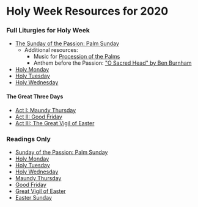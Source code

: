 # Holy Week Resources for 2020

### Full Liturgies for Holy Week
* [The Sunday of the Passion: Palm Sunday](liturgies/palmsunday)
  * Additional resources:
     * Music for [Procession of the Palms](https://youtu.be/h3a8fTTrAdE)
	 * Anthem before the Passion: ["O Sacred Head" by Ben Burnham](https://s3.amazonaws.com/cdn.boidem.org/2020/BB-OSacredHead.mp3)
* [Holy Monday](liturgies/holywk-epmon)
* [Holy Tuesday](liturgies/holywk-eptue)
* [Holy Wednesday](liturgies/holywk-epwed)

#### The Great Three Days
* [Act I: Maundy Thursday](liturgies/holywk-maundythurs)
* [Act II: Good Friday](liturgies/holywk-goodfri)
* [Act III: The Great Vigil of Easter](liturgies/holywk-vigil)

### Readings Only
* [Sunday of the Passion: Palm Sunday](https://lectionarypage.net/YearA_RCL/HolyWk/APalmSun_RCL.html)
* [Holy Monday](https://lectionarypage.net/YearABC_RCL/HolyWk/HolyMon_RCL.html)
* [Holy Tuesday](https://lectionarypage.net/YearABC_RCL/HolyWk/HolyTue_RCL.html)
* [Holy Wednesday](https://lectionarypage.net/YearABC_RCL/HolyWk/HolyWed_RCL.html)
* [Maundy Thursday](https://lectionarypage.net/YearABC_RCL/HolyWk/MaundyTh_RCL.html)
* [Good Friday](https://lectionarypage.net/YearABC_RCL/HolyWk/GoodFri_RCL.html)
* [Great Vigil of Easter](https://lectionarypage.net/YearABC_RCL/HolyWk/HolySat_RCL.html)
* [Easter Sunday](https://lectionarypage.net/YearA_RCL/Easter/AEasterPrin_RCL.html)
